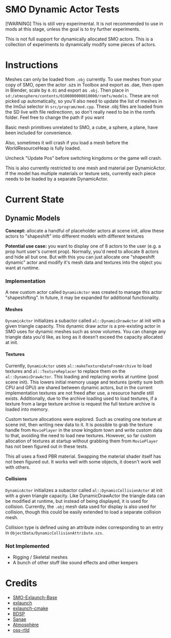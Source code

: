 # SMO Dynamic Actor Tests

[!WARNING] This is still very experimental. It is not recommended to use in mods at this stage, unless the goal is to try further experiments.

This is not full support for dynamically allocated SMO actors. This is a collection of experiments to dynamically modify some pieces of actors.


# Instructions
Meshes can only be loaded from `.obj` currently. To use meshes from your copy of SMO, open the actor .szs in Toolbox and export as .dae, then open in Blender, scale by `0.01` and export as `.obj`. Then place in `sd:/atmosphere/contents/0100000000010000/romfs/models`. These are not picked up automatically, so you'll also need to update the list of meshes in the ImGui selector in `src/program/mod.cpp`. These .obj files are loaded from the SD live with file redirectionn, so don't really need to be in the romfs folder. Feel free to change the path if you want

Basic mesh primitives unrelated to SMO, a cube, a sphere, a plane, have been included for convenience.

Also, sometimes it will crash if you load a mesh before the WorldResourceHeap is fully loaded.

Uncheck "Update Pos" before switching kingdoms or the game will crash.

This is also currently restricted to one mesh and material per DynamicActor. If the model has multiple materials or texture sets, currently each piece needs to be loaded by a separate DynamicActor.

# Current State

## Dynamic Models
**Concept:** allocate a handful of placeholder actors at scene init, allow these actors to "shapeshift" into different models with different textures

**Potential use case:** you want to display one of 8 actors to the user (e.g. a prop hunt user's current prop).
Normally, you'd need to allocate 8 actors and hide all but one. But with this you can just allocate one "shapeshift dynamic" actor and modify it's mesh data and textures into the object you want at runtime.

### Implementation

A new custom actor called `DynamicActor` was created to manage this actor "shapeshifting". In future, it may be expanded for additional functionality.

#### Meshes
`DynamicActor` initializes a subactor called `al::DynamicDrawActor` at init with a given triangle capacity. This dynamic draw actor is a pre-existing actor in SMO uses for dynamic meshes such as snow volumes. You can change any triangle data you'd like, as long as it doesn't exceed the capacity allocated at init.

#### Textures
Currently, `DynamicActor` uses `al::makeTextureDataFromArchive` to load textures and `al::TextureReplacer` to replace them on the `al::DynamicDrawActor`. This loading and replacing works at runtime (post scene init). This lowers initial memory usage and textures (pretty sure both CPU and GPU) are shared between dynamic actors, but in the current implementation textures are not freed after use, a resource handle still exists. Additionally, due to the archive loading used to load textures, if a texture from a large texture archive is request the full texture archive is loaded into memory.

Custom texture allocations were explored. Such as creating one texture at scene init, then writing new data to it. It is possible to grab the texture handle from `MoviePlayer` in the snow kingdom town and write custom data to that, avoiding the need to load new textures. However, so far custom allocation of textures at startup without grabbing them from `MoviePlayer` has not been figured out in these tests.

This all uses a fixed PBR material. Swapping the material shader itself has not been figured out. It works well with some objects, it doesn't work well with others.

#### Collisions
`DynamicActor` initializes a subactor called `al::DynamicCollisionActor` at init with a given triangle capacity. Like DynamicDrawActor the triangle data can be modified at runtime, but instead of being displayed, it is used for collision. Currently, the `.obj` mesh data used for display is also used for collision, though this could be easily extended to load a separate collision mesh.

Collision type is defined using an attribute index corresponding to an entry in `ObjectData/DynamicCollisionAttribute.szs`.


### Not Implemented
* Rigging / Skeletal meshes
* A bunch of other stuff like sound effects and other keepers

# Credits
- [SMO-Exlaunch-Base](https://github.com/CraftyBoss/SMO-Exlaunch-Base)
- [exlaunch](https://github.com/shadowninja108/exlaunch/)
- [exlaunch-cmake](https://github.com/EngineLessCC/exlaunch-cmake/)
- [BDSP](https://github.com/Martmists-GH/BDSP)
- [Sanae](https://github.com/Sanae6)
- [Atmosphère](https://github.com/Atmosphere-NX/Atmosphere)
- [oss-rtld](https://github.com/Thog/oss-rtld)
